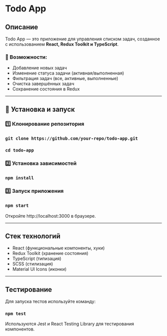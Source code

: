 # Todo App

## Описание

Todo App — это приложение для управления списком задач, созданное с использованием **React, Redux Toolkit и TypeScript**.

### 🔹 Возможности:

- Добавление новых задач
- Изменение статуса задачи (активная/выполненная)
- Фильтрация задач (все, активные, выполненные)
- Очистка завершённых задач
- Сохранение состояния в Redux

---

## 🚀 Установка и запуск

### 1️⃣ Клонирование репозитория

### `git clone https://github.com/your-repo/todo-app.git`

### `cd todo-app`

### 2️⃣ Установка зависимостей

### `npm install`

### 3️⃣ Запуск приложения

### `npm start`

Откройте http://localhost:3000 в браузере.

---

## Стек технологий

- React (функциональные компоненты, хуки)
- Redux Toolkit (хранение состояния)
- TypeScript (типизация)
- SCSS (стилизация)
- Material UI Icons (иконки)

---

## Тестирование

Для запуска тестов используйте команду:

### `npm test`

Используются Jest и React Testing Library для тестирования компонентов.
